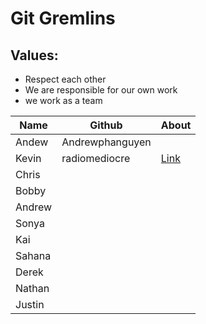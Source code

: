 # Git Gremlins

## Values: 
- Respect each other
- We are responsible for our own work
- we work as a team


| Name | Github | About |
| --- | --- | --- |
| Andew | Andrewphanguyen||
| Kevin | radiomediocre | [Link](https://github.com/qiwenkevin/about-qiwenkevin)|
|Chris|||
|Bobby|||
|Andrew|||
|Sonya|||
|Kai|||
|Sahana|||
|Derek|||
|Nathan|||
|Justin|||

